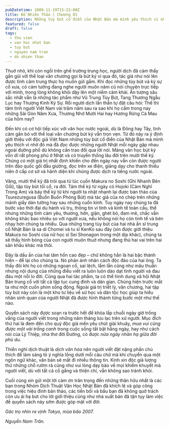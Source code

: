 ```yaml
---
pubDatetime: 2009-11-19T15:22:00Z
title: Đồ Nhiên Thảo | Chương 01
description: Những tùy bút cổ điển của Nhật Bản mà mình yêu thích vì nhờ đó mà đã đọc được những người Nhật mỗi ngày gặp nhau ngoài đường phố dù không cần trao đổi qua lời nói.
featured: false
draft: false
tags:
  - thu vien
  - van hoc nhat ban
  - tuy but
  - nguyen nam tran
  - do nhien thao
---
```


Thuở nhỏ, khi còn ngồi trên ghế trường trung học, người dịch đã cảm thấy gần gũi với thể loại văn chương gọi là bút ký vì qua đó, tác giả như nói lên được tình cảm trung thực họ muốn gửi gắm. Khi đọc những tùy bút và ký sự cổ xưa, có cảm tưởng đang nghe người muôn năm cũ nói chuyện trực tiếp với mình, trong lòng không khỏi dậy lên một niềm cảm khái. Ấn tượng sâu sắc nhất vẫn là những tác phẩm như Vũ Trung Tùy Bút, Tang Thương Ngẫu Lục hay Thượng Kinh Ký Sự. Rồi người dịch lẩn thẩn tự đặt câu hỏi: Thế thì tâm tình người Việt Nam vài trăm năm sau ra sao khi họ cầm trong nay những Sài Gòn Năm Xưa, Thương Nhớ Mười Hai hay Hương Rừng Cà Mau của hôm nay?

Đến khi có cơ hội tiếp xúc với văn học nước ngoài, dù là Đông hay Tây, tình cảm gắn bó với thể loại văn chương bút ký vẫn trọn vẹn. Từ đó nảy ra ý định giới thiệu với độc giả Việt Nam những tùy bút cổ điển của Nhật Bản mà mình yêu thích vì nhờ đó mà đã _đọc_ được những người Nhật mỗi ngày gặp nhau ngoài đường phố dù không cần trao đổi qua lời nói. Mảng văn học bút ký vốn dĩ rất phong phú ở Nhật và có truyền thống lâu đời trên mười thế kỷ. Chúng có một giá trị nhất định khiến cho đến ngày nay vẫn còn được người trên đảo quốc gối đầu giường, đọc trên xe điện, giảng dạy cho thanh thiếu niên ở cấp cơ sở và hãnh diện khi chúng được dịch ra tiếng nước ngoài.

Vâng, mười thế kỷ đã trôi qua từ lúc cuốn Makura no Soshi (Ghi Nhanh Bên Gối), tập tùy bút tối cổ, ra đời. Tám thế kỷ từ ngày có Hojoki (Cảm Nghĩ Trong Am) và bảy thế kỷ từ khi người ta nhặt nhạnh lại được bản thảo của Tsurezuregusa (Buồn Buồn Phóng Bút) mà tác giả của nó chép trên những mảnh giấy dán tường hay sau những cuốn kinh. Tuy ngày nay chúng ta đã bước vào thời đại du hành vũ trụ, thông tin vi tính và kinh tế toàn cầu, thế nhưng những tình cảm yêu, thương, hờn, giận, ghét bỏ, đam mê, chắc vẫn không khác bao nhiêu so với người xưa, nếu không nói họ còn tinh tế và bén nhạy hơn chúng ta nhiều. Qua những trang tùy bút của hai nhà ẩn sĩ trung cổ Nhật Bản là sa di Chomei và tu sĩ KenKo sau đây (xin được giới thiệu Makura no Soshi của nữ học sĩ Sei Shonagon trong một dịp khác), chúng ta sẽ thấy hình bóng của con người muôn thuở nhưng đang thủ hai vai trên hai sân khấu khác mà thôi.

Đây là dấu ấn của hai tâm hồn cao đẹp – chứ không hẳn là hai bậc thánh hiền – để lại cho chúng ta. Nó phản ánh nhân cách độc đáo của hai ông. Ta thấy đôi khi họ có những ngoan cố, sai lệch, lầm lẫn cũng như mâu thuẫn nhưng nội dung của những điều viết ra luôn luôn dào dạt tình người và đau đáu một nỗi lo đời. Cũng qua hai tác phẩm, ta có thể hình dung xã hội Nhật Bản trung cổ với tất cả tập tục cung đình và dân gian. Chúng hiện trước mắt ta như một cuốn phim sống động. Ngoài giá trị triết lý, văn chương, hai tập tùy bút này còn là một kho tư liệu về sử học và dân tộc học giúp ta hiểu nhân sinh quan của người Nhật đã được hình thành từng bước một như thế nào.

Quyển sách này được soạn ra trước hết để khỏa lấp chuỗi ngày giờ trống vắng của người viết trong những năm tháng lưu lạc trên xứ người. Mục đích thứ hai là đem đến cho quý độc giả mến yêu chút giải khuây, _mua vui cũng được một vài trống canh_ trong cuộc sống tất bật hằng ngày, hay như cách nói của Lý Thiệp, nhà thơ đời Đường, có được _nửa ngày nhàn hạ giữa đời phù du_.

Thiển nghĩ dịch thuật là _dịch văn hóa_ nên người viết đặt nặng phần chú thích để làm sáng tỏ ý nghĩa lồng dưới mỗi câu chữ mà khi chuyển qua một ngôn ngữ khác, văn bản sẽ mất đi nhiều thông tin. Kính xin độc giả lượng thứ những chỗ rườm rà cũng như vui lòng dạy bảo về mọi khiếm khuyết mà người viết, dù với tất cả cố gắng và thiện chí, vẫn không sao tránh khỏi.

Cuối cùng xin gửi một lời cảm ơn trân trọng đến những thân hữu nhất là các bạn trong Nhóm Dịch Thuật Văn Học Nhật Bản đã khích lệ và góp công trong việc hiệu đính bản thảo, các tiền bối và bầu bạn đã không quở trách còn ưu ái hạ bút cho lời giới thiệu cũng như nhà xuất bản đã tận tụy làm việc để quyển sách này sớm được góp mặt với đời.

_Gác trọ nhìn ra vịnh Tokyo, mùa bão 2007._

_Nguyễn Nam Trân._